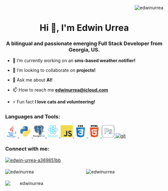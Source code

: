 <p align="right"> <img src="https://komarev.com/ghpvc/?username=edwinurrea&label=Visitors&color=01c2d0&style=flat" alt="edwinurrea" /> </p>

<h1 align="center">Hi 👋, I'm Edwin Urrea</h1>
<h3 align="center">A bilingual and passionate emerging Full Stack Developer from Georgia, US.</h3>

- 🔭 I’m currently working on an **sms-based weather notifier!**

- 👯 I’m looking to collaborate on **projects!**

- 💬 Ask me about **AI!**

- 📫 How to reach me **edwinurrea@icloud.com**

- ⚡ Fun fact **I love cats and volunteering!**

<h3 align="left">Languages and Tools:</h3>
<p align="left"> 
  <a href="https://www.java.com" target="_blank" rel="noreferrer"> 
    <img src="https://raw.githubusercontent.com/devicons/devicon/master/icons/java/java-original.svg" alt="java" width="40" height="40"/> 
  </a> 
  <a href="https://www.python.org" target="_blank" rel="noreferrer"> 
    <img src="https://raw.githubusercontent.com/devicons/devicon/master/icons/python/python-original.svg" alt="python" width="40" height="40"/> 
  </a> 
  <a href="https://www.postgresql.org" target="_blank" rel="noreferrer"> 
    <img src="https://raw.githubusercontent.com/devicons/devicon/master/icons/postgresql/postgresql-original-wordmark.svg" alt="postgresql" width="40" height="40"/> 
  </a> 
  <a href="https://reactjs.org/" target="_blank" rel="noreferrer"> 
    <img src="https://raw.githubusercontent.com/devicons/devicon/master/icons/react/react-original-wordmark.svg" alt="react" width="40" height="40"/> 
  </a> 
  <a href="https://developer.mozilla.org/en-US/docs/Web/JavaScript" target="_blank" rel="noreferrer"> 
    <img src="https://raw.githubusercontent.com/devicons/devicon/master/icons/javascript/javascript-original.svg" alt="javascript" width="40" height="40"/> 
  </a> 
  <a href="https://www.w3schools.com/css/" target="_blank" rel="noreferrer"> 
    <img src="https://raw.githubusercontent.com/devicons/devicon/master/icons/css3/css3-original-wordmark.svg" alt="css3" width="40" height="40"/> 
  </a> 
  <a href="https://www.w3.org/html/" target="_blank" rel="noreferrer"> 
    <img src="https://raw.githubusercontent.com/devicons/devicon/master/icons/html5/html5-original-wordmark.svg" alt="html5" width="40" height="40"/> 
  </a> 
  <a href="https://www.photoshop.com/en" target="_blank" rel="noreferrer"> 
    <img src="https://raw.githubusercontent.com/devicons/devicon/master/icons/photoshop/photoshop-line.svg" alt="photoshop" width="40" height="40"/> 
  </a> 
  <a href="https://git-scm.com/" target="_blank" rel="noreferrer"> 
    <img src="https://www.vectorlogo.zone/logos/git-scm/git-scm-icon.svg" alt="git" width="40" height="40"/> 
  </a> 
</p>

<h3 align="left">Connect with me:</h3>
<p align="left">
  <a href="https://linkedin.com/in/edwin-urrea-a369851bb" target="_blank"><img align="center" src="https://raw.githubusercontent.com/rahuldkjain/github-profile-readme-generator/master/src/images/icons/Social/linked-in-alt.svg" alt="edwin-urrea-a369851bb" height="30" width="40" /></a>
</p>

<div style="display: flex; justify-content: space-between; align-items: flex-start; margin-top: 20px;">
  <img align="left" width="46%" src="https://github-readme-stats.vercel.app/api?username=edwinurrea&show_icons=true&theme=highcontrast&locale=en" alt="edwinurrea" style="padding-right:0px"/>
  <img align="right" width="48.759%" src="https://github-readme-streak-stats.herokuapp.com/?user=edwinurrea&theme=highcontrast" alt="edwinurrea" style="padding-left:0px"/>
</div>

<div align="center" style="display: flex; justify-content: space-between; align-items: flex-start; margin-top: 20px;">
  <img width="30%" src="https://github-readme-stats.vercel.app/api/top-langs?username=edwinurrea&show_icons=true&theme=highcontrast&locale=en&layout=compact" alt="edwinurrea" />
</div>


